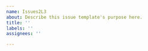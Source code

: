 ```yaml
---
name: Issues2L3
about: Describe this issue template's purpose here.
title: ''
labels: ''
assignees: ''

---
```



